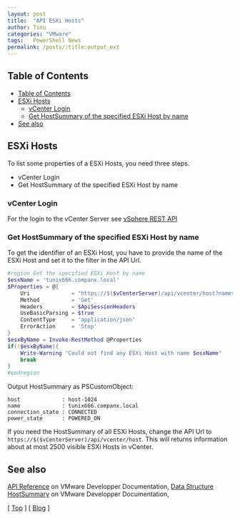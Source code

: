 ```yaml
---
layout: post
title:  "API ESXi Hosts"
author: Tinu
categories: "VMware"
tags:   PowerShell News
permalink: /posts/:title:output_ext
---
```


## Table of Contents

- [Table of Contents](#table-of-contents)
- [ESXi Hosts](#esxi-hosts)
  - [vCenter Login](#vcenter-login)
  - [Get HostSummary of the specified ESXi Host by name](#get-hostsummary-of-the-specified-esxi-host-by-name)
- [See also](#see-also)

## ESXi Hosts

To list some properties of a ESXi Hosts, you need three steps.

- vCenter Login
- Get HostSummary of the specified ESXi Host by name

### vCenter Login

For the login to the vCenter Server see [vSphere REST API](https://tinuwalther.github.io/posts/vmwapivcenter.html)

### Get HostSummary of the specified ESXi Host by name

To get the identifier of an ESXi Host, you have to provide the name of the ESXi Host and set it to the filter in the API Url.

````powershell
#region Get the specified ESXi Host by name
$esxName = 'tunix666.companx.local'
$Properties = @{
    Uri             = "https://$($vCenterServer)/api/vcenter/host?names=$($esxName)"
    Method          = 'Get'
    Headers         = $ApiSessionHeaders
    UseBasicParsing = $true
    ContentType     = 'application/json'
    ErrorAction     = 'Stop'
}
$esxByName = Invoke-RestMethod @Properties
if(!$esxByName){
    Write-Warning "Could not find any ESXi Host with name $esxName"
    break
}
#endregion
````

Output HostSummary as PSCustomObject:

````text
host             : host-1024
name             : tunix666.companx.local
connection_state : CONNECTED
power_state      : POWERED_ON
````

If you need the HostSummary of all ESXi Hosts, change the API Url to `https://$($vCenterServer)/api/vcenter/host`. This will returns information about at most 2500 visible ESXi Hosts in vCenter.

## See also

[API Reference](https://developer.vmware.com/apis/vsphere-automation/v7.0U3/) on VMware Developper Documentation,
[Data Structure HostSummary](https://developer.vmware.com/apis/vsphere-automation/v7.0U3/vcenter/data-structures/Host/Summary/) on VMware Developper Documentation,

[ [Top](#table-of-contents) ] [ [Blog](../categories.html) ]
